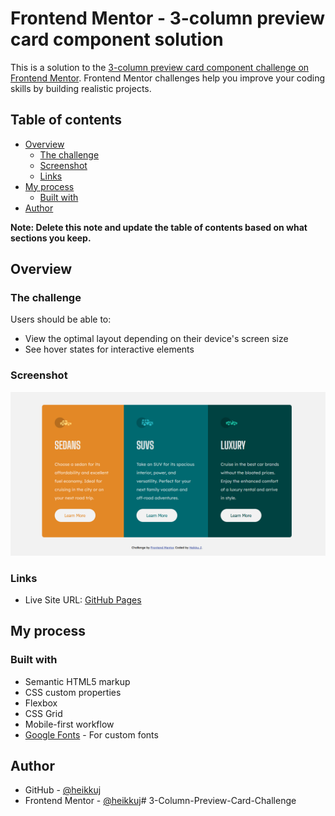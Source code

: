 # Frontend Mentor - 3-column preview card component solution

This is a solution to the [3-column preview card component challenge on Frontend Mentor](https://www.frontendmentor.io/challenges/3column-preview-card-component-pH92eAR2-). Frontend Mentor challenges help you improve your coding skills by building realistic projects. 

## Table of contents

- [Overview](#overview)
  - [The challenge](#the-challenge)
  - [Screenshot](#screenshot)
  - [Links](#links)
- [My process](#my-process)
  - [Built with](#built-with)
- [Author](#author)

**Note: Delete this note and update the table of contents based on what sections you keep.**

## Overview

### The challenge

Users should be able to:

- View the optimal layout depending on their device's screen size
- See hover states for interactive elements

### Screenshot

![Screenshot of desktop view.](./images/screenshot_desktop.png)


### Links

- Live Site URL: [GitHub Pages](https://heikkuj.github.io/3-Column-Preview-Card-Challenge)

## My process

### Built with

- Semantic HTML5 markup
- CSS custom properties
- Flexbox
- CSS Grid
- Mobile-first workflow
- [Google Fonts](https://fonts.google.com/) - For custom fonts


## Author

- GitHub - [@heikkuj](https://www.github.com/heikkuj)
- Frontend Mentor - [@heikkuj](https://www.frontendmentor.io/profile/heikkuj)# 3-Column-Preview-Card-Challenge
